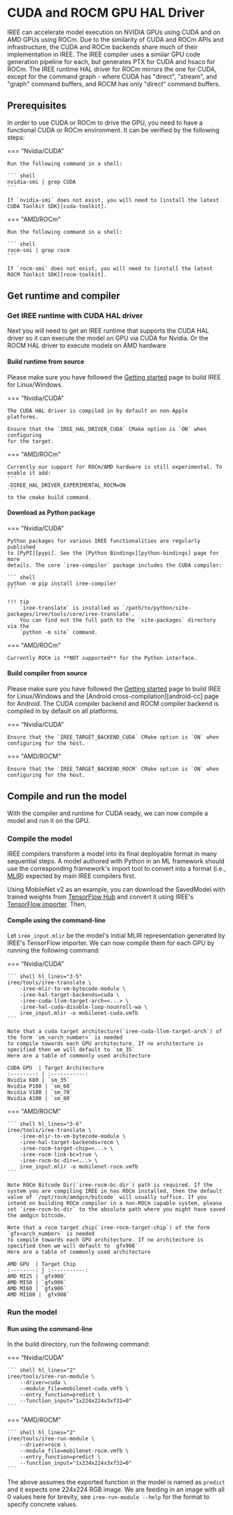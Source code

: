 # CUDA and ROCM GPU HAL Driver

IREE can accelerate model execution on NVIDIA GPUs using CUDA and on AMD GPUs using ROCm. Due to the similarity of CUDA and ROCm APIs and infrastructure, the CUDA and ROCm backends share much of their implementation in IREE. The IREE compiler uses a similar GPU code generation pipeline for each, but generates PTX for CUDA and hsaco for ROCm. The IREE runtime HAL driver for ROCm mirrors the one for CUDA, except for the command graph - where CUDA has "direct", "stream", and "graph" command buffers, and ROCM has only "direct" command buffers.

## Prerequisites

In order to use CUDA or ROCm to drive the GPU, you need to have a functional CUDA or ROCm
environment. It can be verified by the following steps:

=== "Nvidia/CUDA"

    Run the following command in a shell:

    ``` shell
    nvidia-smi | grep CUDA
    ```

    If `nvidia-smi` does not exist, you will need to [install the latest CUDA Toolkit SDK][cuda-toolkit].

=== "AMD/ROCm"

    Run the following command in a shell:

    ``` shell
    rocm-smi | grep rocm
    ```

    If `rocm-smi` does not exist, you will need to [install the latest ROCM Toolkit SDK][rocm-toolkit].

## Get runtime and compiler

### Get IREE runtime with CUDA HAL driver

Next you will need to get an IREE runtime that supports the CUDA HAL driver
so it can execute the model on GPU via CUDA for Nvidia. Or the ROCM HAL driver to execute models on AMD hardware

#### Build runtime from source
Please make sure you have followed the [Getting started][get-started] page
to build IREE for Linux/Windows.

=== "Nvidia/CUDA"

    The CUDA HAL driver is compiled in by default on non-Apple
    platforms.

    Ensure that the `IREE_HAL_DRIVER_CUDA` CMake option is `ON` when configuring
    for the target.

=== "AMD/ROCm"

    Currently our support for ROCm/AMD hardware is still experimental. To enable it add:
    ```
    -DIREE_HAL_DRIVER_EXPERIMENTAL_ROCM=ON
    ```
    to the cmake build command.

#### Download as Python package

=== "Nvidia/CUDA"

    Python packages for various IREE functionalities are regularly published
    to [PyPI][pypi]. See the [Python Bindings][python-bindings] page for more
    details. The core `iree-compiler` package includes the CUDA compiler:

    ``` shell
    python -m pip install iree-compiler
    ```

    !!! tip
        `iree-translate` is installed as `/path/to/python/site-packages/iree/tools/core/iree-translate`.
        You can find out the full path to the `site-packages` directory via the
        `python -m site` command.

=== "AMD/ROCm"

    Currently ROCm is **NOT supported** for the Python interface.

#### Build compiler from source

Please make sure you have followed the [Getting started][get-started] page
to build IREE for Linux/Windows and the [Android cross-compilation][android-cc]
page for Android. The CUDA compiler backend and ROCM compiler backend is compiled in by default on all
platforms.

=== "Nvidia/CUDA"

    Ensure that the `IREE_TARGET_BACKEND_CUDA` CMake option is `ON` when
    configuring for the host.

=== "AMD/ROCM"

    Ensure that the `IREE_TARGET_BACKEND_ROCM` CMake option is `ON` when
    configuring for the host.

## Compile and run the model

With the compiler and runtime for CUDA ready, we can now compile a model
and run it on the GPU.

### Compile the model

IREE compilers transform a model into its final deployable format in many
sequential steps. A model authored with Python in an ML framework should use the
corresponding framework's import tool to convert into a format (i.e.,
[MLIR][mlir]) expected by main IREE compilers first.

Using MobileNet v2 as an example, you can download the SavedModel with trained
weights from [TensorFlow Hub][tf-hub-mobilenetv2] and convert it using IREE's
[TensorFlow importer][tf-import]. Then,

#### Compile using the command-line

Let `iree_input.mlir` be the model's initial MLIR representation generated by
IREE's TensorFlow importer. We can now compile them for each GPU by running the following command:

=== "Nvidia/CUDA"

    ``` shell hl_lines="3-5"
    iree/tools/iree-translate \
        -iree-mlir-to-vm-bytecode-module \
        -iree-hal-target-backends=cuda \
        -iree-cuda-llvm-target-arch=<...> \
        -iree-hal-cuda-disable-loop-nounroll-wa \
        iree_input.mlir -o mobilenet-cuda.vmfb
    ```

    Note that a cuda target architecture(`iree-cuda-llvm-target-arch`) of the form `sm_<arch_number>` is needed
    to compile towards each GPU architecture. If no architecture is specified then we will default to `sm_35`
    Here are a table of commonly used architecture

    CUDA GPU  | Target Architecture
    :--------: | :-----------:
    Nvidia K80 | `sm_35`
    Nvidia P100 | `sm_60`
    Nvidia V100 | `sm_70`
    Nvidia A100 | `sm_80`

=== "AMD/ROCM"

    ``` shell hl_lines="3-6"
    iree/tools/iree-translate \
        -iree-mlir-to-vm-bytecode-module \
        -iree-hal-target-backends=rocm \
        -iree-rocm-target-chip=<...> \
        -iree-rocm-link-bc=true \
        -iree-rocm-bc-dir=<...> \
        iree_input.mlir -o mobilenet-rocm.vmfb
    ```

    Note ROCm Bitcode Dir(`iree-rocm-bc-dir`) path is required. If the system you are compiling IREE in has ROCm installed, then the default value of `/opt/rocm/amdgcn/bitcode` will usually suffice. If you intend on building ROCm compiler in a non-ROCm capable system, please set `iree-rocm-bc-dir` to the absolute path where you might have saved the amdgcn bitcode.

    Note that a rocm target chip(`iree-rocm-target-chip`) of the form `gfx<arch_number>` is needed
    to compile towards each GPU architecture. If no architecture is specified then we will default to `gfx908`
    Here are a table of commonly used architecture

    AMD GPU  | Target Chip
    :--------: | :-----------:
    AMD MI25 | `gfx900`
    AMD MI50 | `gfx906`
    AMD MI60 | `gfx906`
    AMD MI100 | `gfx908`

### Run the model

#### Run using the command-line

In the build directory, run the following command:

=== "Nvidia/CUDA"

    ``` shell hl_lines="2"
    iree/tools/iree-run-module \
        --driver=cuda \
        --module_file=mobilenet-cuda.vmfb \
        --entry_function=predict \
        --function_input="1x224x224x3xf32=0"
    ```

=== "AMD/ROCM"

    ``` shell hl_lines="2"
    iree/tools/iree-run-module \
        --driver=rocm \
        --module_file=mobilenet-rocm.vmfb \
        --entry_function=predict \
        --function_input="1x224x224x3xf32=0"
    ```

The above assumes the exported function in the model is named as `predict` and
it expects one 224x224 RGB image. We are feeding in an image with all 0 values
here for brevity, see `iree-run-module --help` for the format to specify
concrete values.

[get-started]: ../building-from-source/getting-started.md
[mlir]: https://mlir.llvm.org/
[pypi]: https://pypi.org/user/google-iree-pypi-deploy/
[python-bindings]: ../bindings/python.md
[tf-hub-mobilenetv2]: https://tfhub.dev/google/tf2-preview/mobilenet_v2/classification
[tf-import]: ../ml-frameworks/tensorflow.md
[tflite-import]: ../ml-frameworks/tensorflow-lite.md
[cuda-toolkit]: https://developer.nvidia.com/cuda-downloads
[rocm-toolkit]: https://rocmdocs.amd.com/en/latest/Installation_Guide/Installation_new.html
